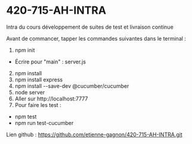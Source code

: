 # 420-715-AH-INTRA
Intra du cours développement de suites de test et livraison continue

Avant de commancer, tapper les commandes suivantes dans le terminal : 
1. npm init
  -  Écrire pour "main" : server.js
2. npm install
3. npm install express
4. npm install --save-dev @cucumber/cucumber
5. node server
6. Aller sur http://localhost:7777
7. Pour faire les test : 
  - npm test
  - npm run test-cucumber

Lien github : https://github.com/etienne-gagnon/420-715-AH-INTRA.git

